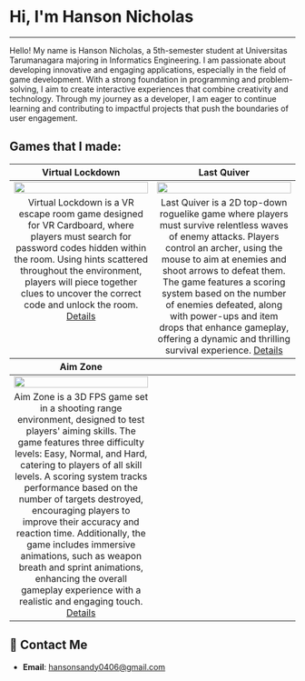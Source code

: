 # Hi, I'm Hanson Nicholas
---
Hello! My name is Hanson Nicholas, a 5th-semester student at Universitas Tarumanagara majoring in Informatics Engineering. I am passionate about developing innovative and engaging applications, especially in the field of game development. With a strong foundation in programming and problem-solving, I aim to create interactive experiences that combine creativity and technology. Through my journey as a developer, I am eager to continue learning and contributing to impactful projects that push the boundaries of user engagement.</br>

## Games that I made:

<table style="text-align: center;">
  <thead>
    <tr>
      <th width="50%"><a>Virtual Lockdown</a></th>
      <th width="50%"><a>Last Quiver</a></th>
    </tr>
  </thead>
  <tbody>
    <tr>
      <td>
        <a href = "https://github.com/Swiper0/Virtual-Lockdown"><img width="100%" src="https://github.com/Swiper0/Swiper0/blob/main/GIF/VirtualLockdownDemo.gif"></a>
      </td>
      <td>
        <a href = "https://github.com/Swiper0/Last-Quiver"><img width="100%" src="https://github.com/Swiper0/Swiper0/blob/main/GIF/LastQuiverDemo.gif"></a>
      </td>
    </tr>
    <tr>
      <td valign="text-top">Virtual Lockdown is a VR escape room game designed for VR Cardboard, where players must search for password codes hidden within the room. Using hints scattered throughout the environment, players will piece together clues to uncover the correct code and unlock the room. 
      <a href="https://github.com/Swiper0/Virtual-Lockdown">Details</a></td></td>
      <td valign="text-top">Last Quiver is a 2D top-down roguelike game where players must survive relentless waves of enemy attacks. Players control an archer, using the mouse to aim at enemies and shoot arrows to defeat them. The game features a scoring system based on the number of enemies defeated, along with power-ups and item drops that enhance gameplay, offering a dynamic and thrilling survival experience.
      <a href="https://github.com/Swiper0/Last-Quiver">Details</a></td>
    </tr>
  </tbody>
  <thead>
    <tr>
      <th width="50%"><a>Aim Zone</a></th>
    </tr>
  </thead>
  <tbody>
    <tr>
      <td>
        <a href = "https://github.com/Swiper0/Aim-Zone"><img width="100%" src="https://github.com/Swiper0/Swiper0/blob/main/GIF/AimZoneDemo.gif"></a>
      </td>
    </tr>
    <tr>
      <td valign="text-top">Aim Zone is a 3D FPS game set in a shooting range environment, designed to test players' aiming skills. The game features three difficulty levels: Easy, Normal, and Hard, catering to players of all skill levels. A scoring system tracks performance based on the number of targets destroyed, encouraging players to improve their accuracy and reaction time. Additionally, the game includes immersive animations, such as weapon breath and sprint animations, enhancing the overall gameplay experience with a realistic and engaging touch.
      <a href="https://github.com/Swiper0/Aim-Zone">Details</a></td>
    </tr>
  </tbody>
</table>

## 📩 Contact Me
- **Email**: hansonsandy0406@gmail.com

